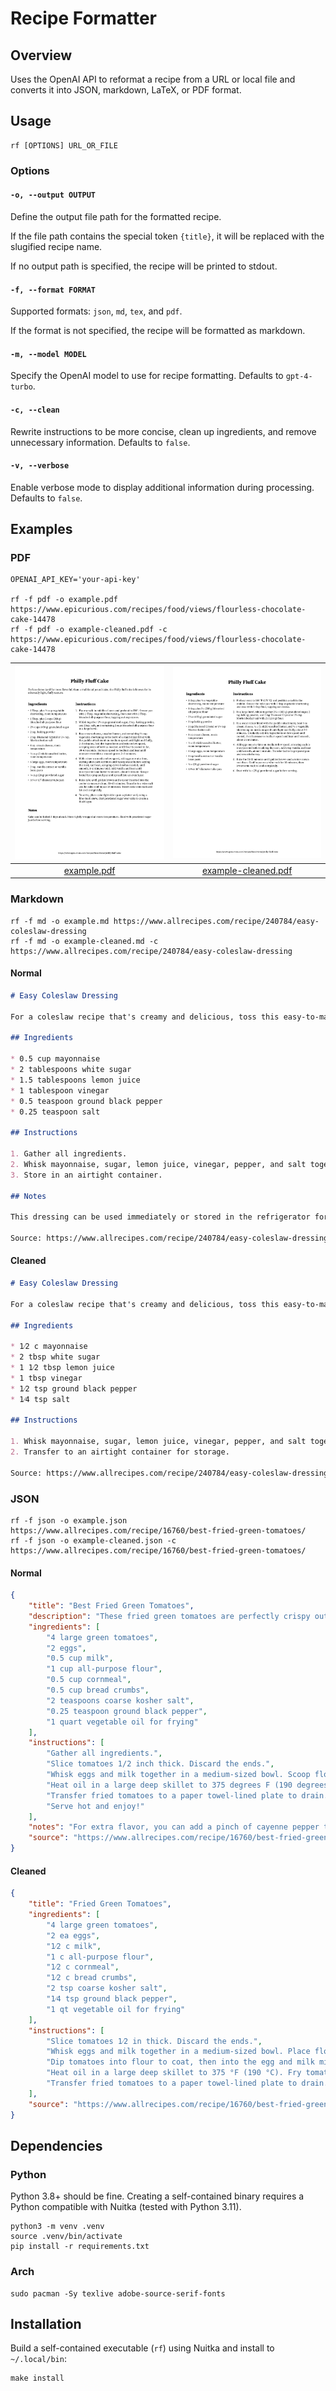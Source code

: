 # Recipe Formatter

## Overview

Uses the OpenAI API to reformat a recipe from a URL or local file and converts it into JSON, markdown, LaTeX, or PDF format.

## Usage

```
rf [OPTIONS] URL_OR_FILE
```

### Options

#### `-o, --output OUTPUT`

Define the output file path for the formatted recipe.

If the file path contains the special token `{title}`, it will be replaced with the slugified recipe name.

If no output path is specified, the recipe will be printed to stdout.

#### `-f, --format FORMAT`

Supported formats: `json`, `md`, `tex`, and `pdf`.

If the format is not specified, the recipe will be formatted as markdown.

#### `-m, --model MODEL`

Specify the OpenAI model to use for recipe formatting. Defaults to `gpt-4-turbo`.

#### `-c, --clean`

Rewrite instructions to be more concise, clean up ingredients, and remove unnecessary information. Defaults to `false`.

#### `-v, --verbose`

Enable verbose mode to display additional information during processing. Defaults to `false`.

## Examples

### PDF

```
OPENAI_API_KEY='your-api-key'

rf -f pdf -o example.pdf https://www.epicurious.com/recipes/food/views/flourless-chocolate-cake-14478
rf -f pdf -o example-cleaned.pdf -c https://www.epicurious.com/recipes/food/views/flourless-chocolate-cake-14478
```

|  ![Example](examples/example.jpg)   | ![Example (Cleaned)](examples/example-cleaned.jpg)  |
|:-----------------------------------:|:---------------------------------------------------:|
| [example.pdf](examples/example.pdf) | [example-cleaned.pdf](examples/example-cleaned.pdf) |

### Markdown

```
rf -f md -o example.md https://www.allrecipes.com/recipe/240784/easy-coleslaw-dressing
rf -f md -o example-cleaned.md -c https://www.allrecipes.com/recipe/240784/easy-coleslaw-dressing
```

#### Normal

```markdown
# Easy Coleslaw Dressing

For a coleslaw recipe that's creamy and delicious, toss this easy-to-make, 5-minute homemade dressing with a bag of store-bought coleslaw mix.

## Ingredients

* 0.5 cup mayonnaise
* 2 tablespoons white sugar
* 1.5 tablespoons lemon juice
* 1 tablespoon vinegar
* 0.5 teaspoon ground black pepper
* 0.25 teaspoon salt

## Instructions

1. Gather all ingredients.
2. Whisk mayonnaise, sugar, lemon juice, vinegar, pepper, and salt together in a bowl until smooth and creamy.
3. Store in an airtight container.

## Notes

This dressing can be used immediately or stored in the refrigerator for up to a week.

Source: https://www.allrecipes.com/recipe/240784/easy-coleslaw-dressing/
```

#### Cleaned

```markdown
# Easy Coleslaw Dressing

For a coleslaw recipe that's creamy and delicious, toss this easy-to-make, 5-minute homemade dressing with a bag of store-bought coleslaw mix.

## Ingredients

* 1⁄2 c mayonnaise
* 2 tbsp white sugar
* 1 1⁄2 tbsp lemon juice
* 1 tbsp vinegar
* 1⁄2 tsp ground black pepper
* 1⁄4 tsp salt

## Instructions

1. Whisk mayonnaise, sugar, lemon juice, vinegar, pepper, and salt together in a bowl until smooth.
2. Transfer to an airtight container for storage.

Source: https://www.allrecipes.com/recipe/240784/easy-coleslaw-dressing/
```

### JSON

```
rf -f json -o example.json https://www.allrecipes.com/recipe/16760/best-fried-green-tomatoes/
rf -f json -o example-cleaned.json -c https://www.allrecipes.com/recipe/16760/best-fried-green-tomatoes/
```

#### Normal

```json
{
    "title": "Best Fried Green Tomatoes",
    "description": "These fried green tomatoes are perfectly crispy outside, juicy inside, and a quick and easy way to use up green tomatoes for a wonderful late summer treat.",
    "ingredients": [
        "4 large green tomatoes",
        "2 eggs",
        "0.5 cup milk",
        "1 cup all-purpose flour",
        "0.5 cup cornmeal",
        "0.5 cup bread crumbs",
        "2 teaspoons coarse kosher salt",
        "0.25 teaspoon ground black pepper",
        "1 quart vegetable oil for frying"
    ],
    "instructions": [
        "Gather all ingredients.",
        "Slice tomatoes 1/2 inch thick. Discard the ends.",
        "Whisk eggs and milk together in a medium-sized bowl. Scoop flour onto a plate. Mix cornmeal, bread crumbs, salt, and pepper on another plate. Dip tomatoes into flour to coat. Then dip tomatoes into milk and egg mixture; dredge in breadcrumbs to completely coat.",
        "Heat oil in a large deep skillet to 375 degrees F (190 degrees C). Place tomatoes in hot oil in batches of 4 or 5, to prevent them from touching; fry until crisp and golden brown on one side, then flip and fry on other side.",
        "Transfer fried tomatoes to a paper towel-lined plate to drain. Repeat with remaining tomatoes.",
        "Serve hot and enjoy!"
    ],
    "notes": "For extra flavor, you can add a pinch of cayenne pepper to the breadcrumb mixture.",
    "source": "https://www.allrecipes.com/recipe/16760/best-fried-green-tomatoes/"
}
```

#### Cleaned

```json
{
    "title": "Fried Green Tomatoes",
    "ingredients": [
        "4 large green tomatoes",
        "2 ea eggs",
        "1⁄2 c milk",
        "1 c all-purpose flour",
        "1⁄2 c cornmeal",
        "1⁄2 c bread crumbs",
        "2 tsp coarse kosher salt",
        "1⁄4 tsp ground black pepper",
        "1 qt vegetable oil for frying"
    ],
    "instructions": [
        "Slice tomatoes 1⁄2 in thick. Discard the ends.",
        "Whisk eggs and milk together in a medium-sized bowl. Place flour on a plate. Combine cornmeal, bread crumbs, salt, and pepper on another plate.",
        "Dip tomatoes into flour to coat, then into the egg and milk mixture, and finally dredge in the breadcrumb mixture to completely coat.",
        "Heat oil in a large deep skillet to 375 °F (190 °C). Fry tomatoes in batches of 4 or 5, ensuring they do not touch, until crisp and golden brown on both sides.",
        "Transfer fried tomatoes to a paper towel-lined plate to drain. Repeat with remaining tomatoes."
    ],
    "source": "https://www.allrecipes.com/recipe/16760/best-fried-green-tomatoes/"
}
```

## Dependencies

### Python

Python 3.8+ should be fine. Creating a self-contained binary requires a Python compatible with Nuitka (tested with Python 3.11).

```
python3 -m venv .venv
source .venv/bin/activate
pip install -r requirements.txt
```

### Arch

```
sudo pacman -Sy texlive adobe-source-serif-fonts
```

## Installation

Build a self-contained executable (`rf`) using Nuitka and install to `~/.local/bin`:

```
make install
```
